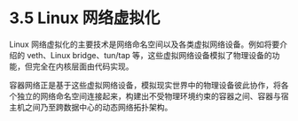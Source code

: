 # 3.5 Linux 网络虚拟化

Linux 网络虚拟化的主要技术是网络命名空间以及各类虚拟网络设备。例如将要介绍的 veth、Linux bridge、tun/tap 等，这些虚拟网络设备模拟了物理设备的功能，但完全在内核层面由代码实现。

容器网络正是基于这些虚拟网络设备，模拟现实世界中的物理设备彼此协作，将各个独立的网络命名空间连接起来，构建出不受物理环境约束的容器之间、容器与宿主机之间乃至跨数据中心的动态网络拓扑架构。

